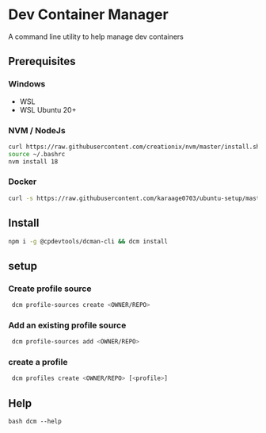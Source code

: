 # Dev Container Manager

A command line utility to help manage dev containers

## Prerequisites

### Windows

- WSL
- WSL Ubuntu 20+

### NVM / NodeJs

```bash
curl https://raw.githubusercontent.com/creationix/nvm/master/install.sh | bash
source ~/.bashrc
nvm install 18
```

### Docker

```bash
curl -s https://raw.githubusercontent.com/karaage0703/ubuntu-setup/master/install-docker.sh | bash
```

## Install

```bash
npm i -g @cpdevtools/dcman-cli && dcm install
```

## setup

### Create profile source

```bash
 dcm profile-sources create <OWNER/REPO>
```

### Add an existing profile source

```bash
 dcm profile-sources add <OWNER/REPO>
```

### create a profile

```bash
 dcm profiles create <OWNER/REPO> [<profile>]
```

## Help

```
bash dcm --help
```
